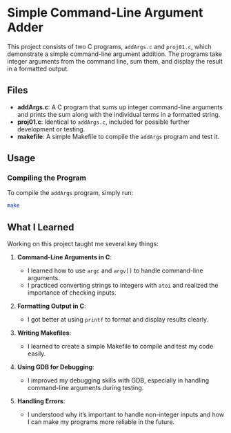 # Simple Command-Line Argument Adder

This project consists of two C programs, `addArgs.c` and `proj01.c`, which demonstrate a simple command-line argument addition. The programs take integer arguments from the command line, sum them, and display the result in a formatted output.

## Files

- **addArgs.c**: A C program that sums up integer command-line arguments and prints the sum along with the individual terms in a formatted string.
- **proj01.c**: Identical to `addArgs.c`, included for possible further development or testing.
- **makefile**: A simple Makefile to compile the `addArgs` program and test it.

## Usage

### Compiling the Program

To compile the `addArgs` program, simply run:
```bash
make
```
## What I Learned

Working on this project taught me several key things:

1. **Command-Line Arguments in C**:
   - I learned how to use `argc` and `argv[]` to handle command-line arguments.
   - I practiced converting strings to integers with `atoi` and realized the importance of checking inputs.

2. **Formatting Output in C**:
   - I got better at using `printf` to format and display results clearly.

3. **Writing Makefiles**:
   - I learned to create a simple Makefile to compile and test my code easily.

4. **Using GDB for Debugging**:
   - I improved my debugging skills with GDB, especially in handling command-line arguments during testing.

5. **Handling Errors**:
   - I understood why it’s important to handle non-integer inputs and how I can make my programs more reliable in the future.